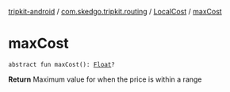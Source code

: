 [tripkit-android](../../index.md) / [com.skedgo.tripkit.routing](../index.md) / [LocalCost](index.md) / [maxCost](./max-cost.md)

# maxCost

`abstract fun maxCost(): `[`Float`](https://kotlinlang.org/api/latest/jvm/stdlib/kotlin/-float/index.html)`?`

**Return**
Maximum value for when the price is within a range

